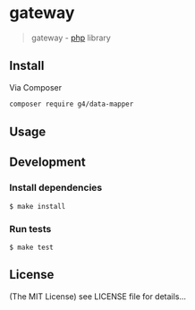 gateway
======

> gateway - [php](http://php.net) library

## Install

Via Composer

```sh
composer require g4/data-mapper
```

## Usage

## Development

### Install dependencies

    $ make install

### Run tests

    $ make test

## License

(The MIT License)
see LICENSE file for details...